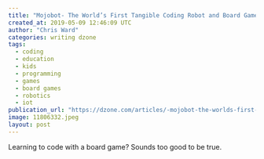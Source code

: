 ```yaml
---
title: "Mojobot- The World’s First Tangible Coding Robot and Board Game"
created_at: 2019-05-09 12:46:09 UTC
author: "Chris Ward"
categories: writing dzone
tags:
  - coding
  - education
  - kids
  - programming
  - games
  - board games
  - robotics
  - iot
publication_url: "https://dzone.com/articles/-mojobot-the-worlds-first-tangible-coding-robot-an"
image: 11806332.jpeg
layout: post
---
```

Learning to code with a board game? Sounds too good to be true.

